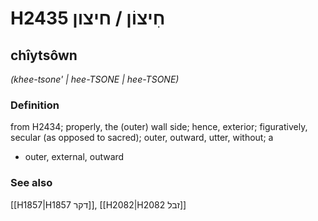 # H2435 חִיצוֹן / חיצון

## chîytsôwn

_(khee-tsone' | hee-TSONE | hee-TSONE)_

### Definition

from H2434; properly, the (outer) wall side; hence, exterior; figuratively, secular (as opposed to sacred); outer, outward, utter, without; a

- outer, external, outward

### See also

[[H1857|H1857 דקר]], [[H2082|H2082 זבל]]
